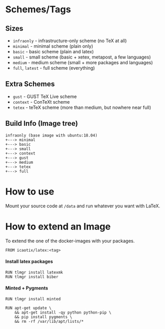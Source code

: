 # Schemes/Tags
## Sizes
* `infraonly` - infrastructure-only scheme (no TeX at all)
* `minimal` - minimal scheme (plain only)
* `basic` - basic scheme (plain and latex)
* `small` - small scheme (basic + xetex, metapost, a few languages)
* `medium` - medium scheme (small + more packages and languages)
* `full`, `latest` - full scheme (everything)

## Extra Schemes
* `gust` - GUST TeX Live scheme
* `context` - ConTeXt scheme
* `tetex` - teTeX scheme (more than medium, but nowhere near full)

## Build Info (Image tree)
```
infraonly (base image with ubuntu:18.04)
+---> minimal
+---> basic
+---> small
+---> context
+---> gust
+---> medium
+---> tetex
+---> full
```

# How to use
Mount your source code at `/data` and run whatever you want with LaTeX.

# How to extend an Image
To extend the one of the docker-images with your packages.

`FROM icaotix/latex:<tag>`

#### Install latex packages
` RUN tlmgr install latexmk `  
` RUN tlmgr install biber `

#### Minted + Pygments
` RUN tlmgr install minted `
```
RUN apt-get update \
    && apt-get install -qy python python-pip \
    && pip install pygments \
    && rm -rf /var/lib/apt/lists/*
```
